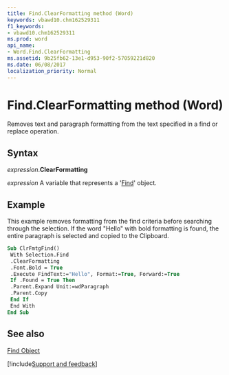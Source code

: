 ```yaml
---
title: Find.ClearFormatting method (Word)
keywords: vbawd10.chm162529311
f1_keywords:
- vbawd10.chm162529311
ms.prod: word
api_name:
- Word.Find.ClearFormatting
ms.assetid: 9b25fb62-13e1-d953-90f2-57059221d820
ms.date: 06/08/2017
localization_priority: Normal
---
```



# Find.ClearFormatting method (Word)

Removes text and paragraph formatting from the text specified in a find or replace operation.


## Syntax

_expression_.**ClearFormatting**

 _expression_ A variable that represents a '[Find](Word.Find.md)' object.


## Example

This example removes formatting from the find criteria before searching through the selection. If the word "Hello" with bold formatting is found, the entire paragraph is selected and copied to the Clipboard.


```vb
Sub ClrFmtgFind() 
 With Selection.Find 
 .ClearFormatting 
 .Font.Bold = True 
 .Execute FindText:="Hello", Format:=True, Forward:=True 
 If .Found = True Then 
 .Parent.Expand Unit:=wdParagraph 
 .Parent.Copy 
 End If 
 End With 
End Sub
```


## See also


[Find Object](Word.Find.md)

[!include[Support and feedback](~/includes/feedback-boilerplate.md)]